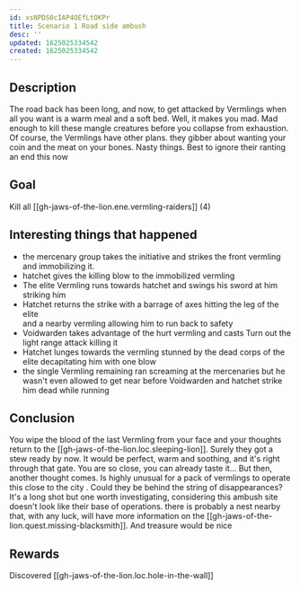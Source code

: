 ```yaml
---
id: xsNPDS0cIAP4OEfLtOKPr
title: Scenario 1 Road side ambush
desc: ''
updated: 1625025334542
created: 1625025334542
---
```


## Description

The road back has been long, and now, to get attacked by Vermlings when all you want is a warm meal and a soft
bed. Well, it makes you mad. Mad enough to kill these mangle creatures before you collapse from exhaustion.
Of course, the Vermlings have other plans. they gibber about wanting your coin and the meat on your bones.
Nasty things. Best to ignore their ranting an end this now

## Goal

Kill all [[gh-jaws-of-the-lion.ene.vermling-raiders]] (4)

## Interesting things that happened

- the mercenary group takes the initiative and strikes the front vermling and immobilizing it.
- hatchet gives the killing blow to the immobilized vermling
- The elite Vermling runs towards hatchet and swings his sword at  him striking him
- Hatchet returns the strike with  a barrage of axes hitting the leg of the elite  
  and a nearby vermling allowing him to run back to safety
- Voidwarden takes advantage of the hurt vermling and casts Turn out the light range attack killing it
- Hatchet lunges towards the vermling stunned by the dead corps of the elite decapitating him with one blow
- the single Vermling remaining ran screaming at the mercenaries but he wasn't even allowed to get near before
  Voidwarden and hatchet strike him dead while running

## Conclusion

You wipe the blood of the last Vermling from your face and your thoughts return to the
[[gh-jaws-of-the-lion.loc.sleeping-lion]]. Surely they got a stew ready by now. It would be perfect, warm and
soothing, and it's right through that gate. You are so close, you can already taste it… But then, another thought comes.
Is highly unusual for a pack of vermlings to operate this close to the city . Could they be behind the
string of disappearances? It's a long shot but one worth investigating, considering this ambush site doesn't
look like their base of operations. there is probably a nest nearby that, with any luck, will have more information on
the [[gh-jaws-of-the-lion.quest.missing-blacksmith]]. And treasure would be nice

## Rewards

Discovered [[gh-jaws-of-the-lion.loc.hole-in-the-wall]]
